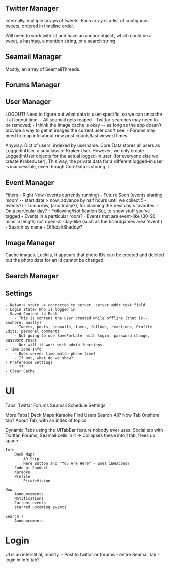 ## Twitter Manager
Internally, multiple arrays of tweets. Each array is a list of contiguous tweets, ordered in timeline order. 

Will need to work with UI and have an anchor object, which could be a tweet, a hashtag, a mention string, or a search string.

## Seamail Manager
Mostly, an array of SeamailThreads. 

## Forums Manager

## User Manager
LOGOUT! Need to figure out what data is user-specific, so we can uncache it at logout time.
	- All seamail gets reaped
	- Twittar searches may need to be removed; 
	- I think the image cache is okay -- as long as the app doesn't provide a way to get at images the current user can't see.
	- Forums may need to reap info about new post counts/last viewed times.
	- 

Anyway. Dict of users, indexed by username. Core Data stores all users as LoggedInUser, a subclass of KrakenUser. However,
we only create LoggedInUser objects for the actual logged-in user (for everyone else we create KrakenUser). This way,
the private data for a different logged-in user is inaccessible, even though CoreData is storing it.

## Event Manager

Filters
	- Right Now (events currently running)
	- Future Soon (events starting 'soon' -- start date > now, advance by half hours until we collect 5+ events?)
	- Tomorrow, (and today?), for planning the next day's favorites.
	- On a particular day?
	- Following/Notification Set, to show stuff you've tagged
	- Events in a particular room?
	- Events that are event-like (30-90 mins in length) not open-all-day-like (such as the boardgames area 'event')
	- Search by name
	- Official/Shadow?
	

## Image Manager
Cache images. Luckily, it appears that photo IDs can be created and deleted but the photo data for an id cannot be changed.

## Search Manager

## Settings

	- Network state -> connected to server, server addr text field
	- Login state/ Who is logged in
	- Saved Content to Post 
		- This is content the user created while offline (that is--onshore, mostly)
		- Tweets, posts, seamails, faves, follows, reactions, Profile Edits, personal comments
		- Not going to use SaveForLater with login, password change, password reset.
		- Nor will it work with admin functions.
	- Time Zone Info
		- Does server time match phone time?
		- If not, what do we show? 
	- Preference Settings
		- ??
	- Clear Cache


# UI
Tabs:
	Twittar
	Forums
	Seamail
	Schedule
	Settings
	
More Tabs?
	Deck Maps
	Karaoke
	Find Users
	Search All?
	Now Tab
	Onshore tab?
	About Tab, with an index of topics
	
Dynamic Tabs using the UITabBar feature nobody ever uses:
	Social tab with Twittar, Forums, Seamail cells in it -> Collapses these into 1 tab, frees up space
	
	Info
		Deck Maps 
			AR Ship
			Here Button and "You Are Here" - uses iBeacons?
		Code of Conduct
		Karaoke
		Profile
			PirateVision
			
	Now
		Announcements
		Notifications	
		Current events
		starred upcoming events
		
	Search ?
		Announcements

# Login
UI is an interstitial, mostly. 
	- Post to twittar or forums
	- entire Seamail tab
	- login in Info tab?

